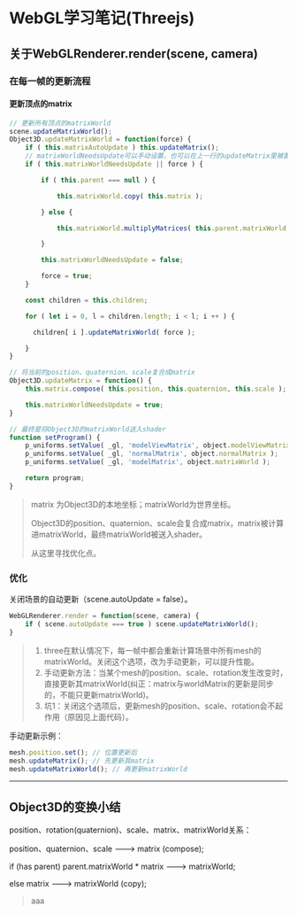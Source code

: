 # WebGL学习笔记\(Threejs\)

## 关于WebGLRenderer.render\(scene, camera\)

### 在每一帧的更新流程

#### 更新顶点的matrix

```js
// 更新所有顶点的matrixWorld
scene.updateMatrixWorld();
Object3D.updateMatrixWorld = function(force) {
    if ( this.matrixAutoUpdate ) this.updateMatrix();
    // matrixWorldNeedsUpdate可以手动设置，也可以在上一行的updateMatrix里被置为true
    if ( this.matrixWorldNeedsUpdate || force ) {

        if ( this.parent === null ) {

            this.matrixWorld.copy( this.matrix );

        } else {

            this.matrixWorld.multiplyMatrices( this.parent.matrixWorld, this.matrix );

        }

        this.matrixWorldNeedsUpdate = false;

        force = true;
    }

    const children = this.children;

    for ( let i = 0, l = children.length; i < l; i ++ ) {

      children[ i ].updateMatrixWorld( force );

    }
}

// 将当前的position、quaternion、scale复合成matrix
Object3D.updateMatrix = function() {
    this.matrix.compose( this.position, this.quaternion, this.scale );

    this.matrixWorldNeedsUpdate = true;
}

// 最终是将Object3D的matrixWorld送入shader
function setProgram() {
    p_uniforms.setValue( _gl, 'modelViewMatrix', object.modelViewMatrix );
    p_uniforms.setValue( _gl, 'normalMatrix', object.normalMatrix );
    p_uniforms.setValue( _gl, 'modelMatrix', object.matrixWorld );

    return program;
}
```

> matrix 为Object3D的本地坐标；matrixWorld为世界坐标。
>
> Object3D的position、quaternion、scale会复合成matrix，matrix被计算进matrixWorld，最终matrixWorld被送入shader。
>
> 从这里寻找优化点。

### 优化

关闭场景的自动更新（scene.autoUpdate = false）。

```js
WebGLRenderer.render = function(scene, camera) {
    if ( scene.autoUpdate === true ) scene.updateMatrixWorld();
}
```

> 1. three在默认情况下，每一帧中都会重新计算场景中所有mesh的matrixWorld。关闭这个选项，改为手动更新，可以提升性能。
> 2. 手动更新方法：当某个mesh的position、scale、rotation发生改变时，直接更新其matrixWorld\(纠正：matrix与worldMatrix的更新是同步的，不能只更新matrixWorld\)。
> 3. 坑1：关闭这个选项后，更新mesh的position、scale、rotation会不起作用（原因见上面代码）。

手动更新示例：

```js
mesh.position.set(); // 位置更新后
mesh.updateMatrix(); // 先更新其matrix
mesh.updateMatrixWorld(); // 再更新matrixWorld
```

---

## Object3D的变换小结

position、rotation\(quaternion\)、scale、matrix、matrixWorld关系：

position、quaternion、scale ---&gt; matrix \(compose\);

if \(has parent\) parent.matrixWorld \* matrix ---&gt; matrixWorld;

else matrix ---&gt; matrixWorld \(copy\);

> aaa



